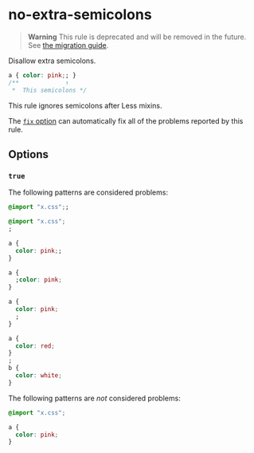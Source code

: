 # no-extra-semicolons

> **Warning** This rule is deprecated and will be removed in the future. See [the migration guide](https://github.com/stylelint/stylelint/tree/15.10.3/docsmigration-guideto-15.md).

Disallow extra semicolons.

<!-- prettier-ignore -->
```css
a { color: pink;; }
/**             ↑
 *  This semicolons */
```

This rule ignores semicolons after Less mixins.

The [`fix` option](https://github.com/stylelint/stylelint/tree/15.10.3/docsuser-guideoptions.md#fix) can automatically fix all of the problems reported by this rule.

## Options

### `true`

The following patterns are considered problems:

<!-- prettier-ignore -->
```css
@import "x.css";;
```

<!-- prettier-ignore -->
```css
@import "x.css";
;
```

<!-- prettier-ignore -->
```css
a {
  color: pink;;
}
```

<!-- prettier-ignore -->
```css
a {
  ;color: pink;
}
```

<!-- prettier-ignore -->
```css
a {
  color: pink;
  ;
}
```

<!-- prettier-ignore -->
```css
a {
  color: red;
}
;
b {
  color: white;
}
```

The following patterns are _not_ considered problems:

<!-- prettier-ignore -->
```css
@import "x.css";
```

<!-- prettier-ignore -->
```css
a {
  color: pink;
}
```
